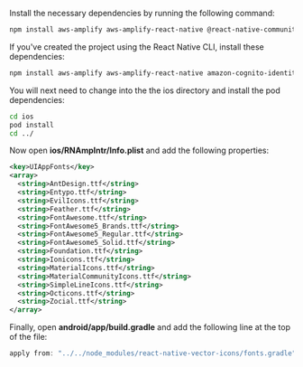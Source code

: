 <amplify-block-switcher>
<amplify-block name="Expo">

Install the necessary dependencies by running the following command:

```sh
npm install aws-amplify aws-amplify-react-native @react-native-community/netinfo
```

</amplify-block>
<amplify-block name="React Native CLI">

If you've created the project using the React Native CLI, install these dependencies:

```sh
npm install aws-amplify aws-amplify-react-native amazon-cognito-identity-js react-native-vector-icons @react-native-community/netinfo
```

You will next need to change into the the ios directory and install the pod dependencies:

```sh
cd ios
pod install
cd ../
```

Now open __ios/RNAmpIntr/Info.plist__ and add the following properties:

```xml
<key>UIAppFonts</key>
<array>
  <string>AntDesign.ttf</string>
  <string>Entypo.ttf</string>
  <string>EvilIcons.ttf</string>
  <string>Feather.ttf</string>
  <string>FontAwesome.ttf</string>
  <string>FontAwesome5_Brands.ttf</string>
  <string>FontAwesome5_Regular.ttf</string>
  <string>FontAwesome5_Solid.ttf</string>
  <string>Foundation.ttf</string>
  <string>Ionicons.ttf</string>
  <string>MaterialIcons.ttf</string>
  <string>MaterialCommunityIcons.ttf</string>
  <string>SimpleLineIcons.ttf</string>
  <string>Octicons.ttf</string>
  <string>Zocial.ttf</string>
</array>
```

Finally, open __android/app/build.gradle__ and add the following line at the top of the file:

```groovy
apply from: "../../node_modules/react-native-vector-icons/fonts.gradle"
```

</amplify-block>
</amplify-block-switcher>